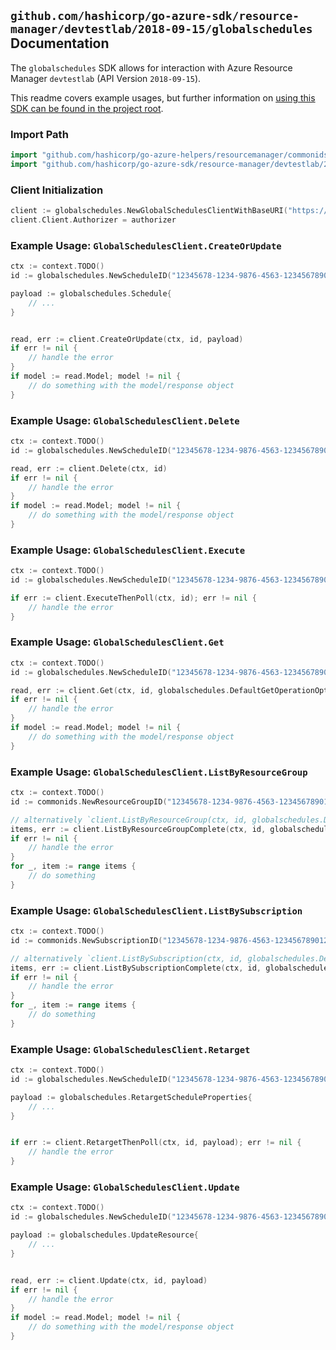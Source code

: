 
## `github.com/hashicorp/go-azure-sdk/resource-manager/devtestlab/2018-09-15/globalschedules` Documentation

The `globalschedules` SDK allows for interaction with Azure Resource Manager `devtestlab` (API Version `2018-09-15`).

This readme covers example usages, but further information on [using this SDK can be found in the project root](https://github.com/hashicorp/go-azure-sdk/tree/main/docs).

### Import Path

```go
import "github.com/hashicorp/go-azure-helpers/resourcemanager/commonids"
import "github.com/hashicorp/go-azure-sdk/resource-manager/devtestlab/2018-09-15/globalschedules"
```


### Client Initialization

```go
client := globalschedules.NewGlobalSchedulesClientWithBaseURI("https://management.azure.com")
client.Client.Authorizer = authorizer
```


### Example Usage: `GlobalSchedulesClient.CreateOrUpdate`

```go
ctx := context.TODO()
id := globalschedules.NewScheduleID("12345678-1234-9876-4563-123456789012", "example-resource-group", "name")

payload := globalschedules.Schedule{
	// ...
}


read, err := client.CreateOrUpdate(ctx, id, payload)
if err != nil {
	// handle the error
}
if model := read.Model; model != nil {
	// do something with the model/response object
}
```


### Example Usage: `GlobalSchedulesClient.Delete`

```go
ctx := context.TODO()
id := globalschedules.NewScheduleID("12345678-1234-9876-4563-123456789012", "example-resource-group", "name")

read, err := client.Delete(ctx, id)
if err != nil {
	// handle the error
}
if model := read.Model; model != nil {
	// do something with the model/response object
}
```


### Example Usage: `GlobalSchedulesClient.Execute`

```go
ctx := context.TODO()
id := globalschedules.NewScheduleID("12345678-1234-9876-4563-123456789012", "example-resource-group", "name")

if err := client.ExecuteThenPoll(ctx, id); err != nil {
	// handle the error
}
```


### Example Usage: `GlobalSchedulesClient.Get`

```go
ctx := context.TODO()
id := globalschedules.NewScheduleID("12345678-1234-9876-4563-123456789012", "example-resource-group", "name")

read, err := client.Get(ctx, id, globalschedules.DefaultGetOperationOptions())
if err != nil {
	// handle the error
}
if model := read.Model; model != nil {
	// do something with the model/response object
}
```


### Example Usage: `GlobalSchedulesClient.ListByResourceGroup`

```go
ctx := context.TODO()
id := commonids.NewResourceGroupID("12345678-1234-9876-4563-123456789012", "example-resource-group")

// alternatively `client.ListByResourceGroup(ctx, id, globalschedules.DefaultListByResourceGroupOperationOptions())` can be used to do batched pagination
items, err := client.ListByResourceGroupComplete(ctx, id, globalschedules.DefaultListByResourceGroupOperationOptions())
if err != nil {
	// handle the error
}
for _, item := range items {
	// do something
}
```


### Example Usage: `GlobalSchedulesClient.ListBySubscription`

```go
ctx := context.TODO()
id := commonids.NewSubscriptionID("12345678-1234-9876-4563-123456789012")

// alternatively `client.ListBySubscription(ctx, id, globalschedules.DefaultListBySubscriptionOperationOptions())` can be used to do batched pagination
items, err := client.ListBySubscriptionComplete(ctx, id, globalschedules.DefaultListBySubscriptionOperationOptions())
if err != nil {
	// handle the error
}
for _, item := range items {
	// do something
}
```


### Example Usage: `GlobalSchedulesClient.Retarget`

```go
ctx := context.TODO()
id := globalschedules.NewScheduleID("12345678-1234-9876-4563-123456789012", "example-resource-group", "name")

payload := globalschedules.RetargetScheduleProperties{
	// ...
}


if err := client.RetargetThenPoll(ctx, id, payload); err != nil {
	// handle the error
}
```


### Example Usage: `GlobalSchedulesClient.Update`

```go
ctx := context.TODO()
id := globalschedules.NewScheduleID("12345678-1234-9876-4563-123456789012", "example-resource-group", "name")

payload := globalschedules.UpdateResource{
	// ...
}


read, err := client.Update(ctx, id, payload)
if err != nil {
	// handle the error
}
if model := read.Model; model != nil {
	// do something with the model/response object
}
```
